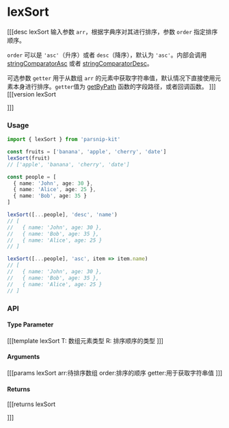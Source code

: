 # lexSort
[[[desc lexSort
输入参数 `arr`，根据字典序对其进行排序，参数 `order` 指定排序顺序。

`order` 可以是 `'asc'`（升序）或者 `desc`（降序），默认为 `'asc'`。内部会调用 [stringComparatorAsc](../common/constants#stringcomparatorasc) 或者 [stringComparatorDesc](../common/constants#stringcomparatordesc)。

可选参数 `getter` 用于从数组 `arr` 的元素中获取字符串值，默认情况下直接使用元素本身进行排序。`getter`值为 [getByPath](../object/getByPath) 函数的字段路径，或者回调函数。
]]]
[[[version lexSort
  
]]]

### Usage

```ts
import { lexSort } from 'parsnip-kit'

const fruits = ['banana', 'apple', 'cherry', 'date']
lexSort(fruit)
// ['apple', 'banana', 'cherry', 'date']

const people = [
  { name: 'John', age: 30 },
  { name: 'Alice', age: 25 },
  { name: 'Bob', age: 35 }
]

lexSort([...people], 'desc', 'name')
// [
//   { name: 'John', age: 30 },
//   { name: 'Bob', age: 35 },
//   { name: 'Alice', age: 25 }
// ]

lexSort([...people], 'asc', item => item.name)
// [
//   { name: 'John', age: 30 },
//   { name: 'Bob', age: 35 },
//   { name: 'Alice', age: 25 }
// ]
```


### API

#### Type Parameter

[[[template lexSort
T: 数组元素类型
R: 排序顺序的类型
]]]

#### Arguments

[[[params lexSort
arr:待排序数组
order:排序的顺序
getter:用于获取字符串值
]]]

#### Returns

[[[returns lexSort

]]]
